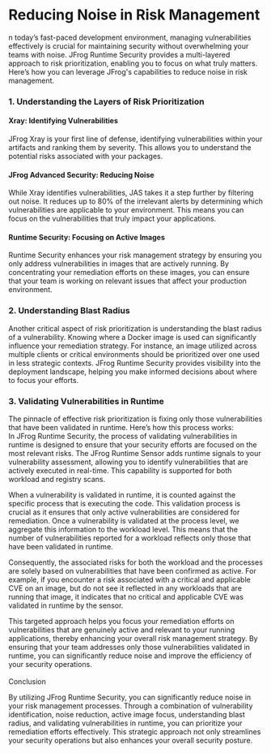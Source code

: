 # Reducing Noise in Risk Management

n today’s fast-paced development environment, managing vulnerabilities effectively is crucial for maintaining security without overwhelming your teams with noise. JFrog Runtime Security provides a multi-layered approach to risk prioritization, enabling you to focus on what truly matters. Here’s how you can leverage JFrog's capabilities to reduce noise in risk management.

### 1. Understanding the Layers of Risk Prioritization

#### Xray: Identifying Vulnerabilities

JFrog Xray is your first line of defense, identifying vulnerabilities within your artifacts and ranking them by severity. This allows you to understand the potential risks associated with your packages.

#### JFrog Advanced Security: Reducing Noise

While Xray identifies vulnerabilities, JAS takes it a step further by filtering out noise. It reduces up to 80% of the irrelevant alerts by determining which vulnerabilities are applicable to your environment. This means you can focus on the vulnerabilities that truly impact your applications.

#### Runtime Security: Focusing on Active Images

Runtime Security enhances your risk management strategy by ensuring you only address vulnerabilities in images that are actively running. By concentrating your remediation efforts on these images, you can ensure that your team is working on relevant issues that affect your production environment.

### 2. Understanding Blast Radius

Another critical aspect of risk prioritization is understanding the blast radius of a vulnerability. Knowing where a Docker image is used can significantly influence your remediation strategy. For instance, an image utilized across multiple clients or critical environments should be prioritized over one used in less strategic contexts. JFrog Runtime Security provides visibility into the deployment landscape, helping you make informed decisions about where to focus your efforts.

### 3. Validating Vulnerabilities in Runtime

The pinnacle of effective risk prioritization is fixing only those vulnerabilities that have been validated in runtime. Here’s how this process works:\
In JFrog Runtime Security, the process of validating vulnerabilities in runtime is designed to ensure that your security efforts are focused on the most relevant risks. The JFrog Runtime Sensor adds runtime signals to your vulnerability assessment, allowing you to identify vulnerabilities that are actively executed in real-time. This capability is supported for both workload and registry scans.

When a vulnerability is validated in runtime, it is counted against the specific process that is executing the code. This validation process is crucial as it ensures that only active vulnerabilities are considered for remediation. Once a vulnerability is validated at the process level, we aggregate this information to the workload level. This means that the number of vulnerabilities reported for a workload reflects only those that have been validated in runtime.

Consequently, the associated risks for both the workload and the processes are solely based on vulnerabilities that have been confirmed as active. For example, if you encounter a risk associated with a critical and applicable CVE on an image, but do not see it reflected in any workloads that are running that image, it indicates that no critical and applicable CVE was validated in runtime by the sensor.

This targeted approach helps you focus your remediation efforts on vulnerabilities that are genuinely active and relevant to your running applications, thereby enhancing your overall risk management strategy. By ensuring that your team addresses only those vulnerabilities validated in runtime, you can significantly reduce noise and improve the efficiency of your security operations.\
\
Conclusion

By utilizing JFrog Runtime Security, you can significantly reduce noise in your risk management processes. Through a combination of vulnerability identification, noise reduction, active image focus, understanding blast radius, and validating vulnerabilities in runtime, you can prioritize your remediation efforts effectively. This strategic approach not only streamlines your security operations but also enhances your overall security posture.
